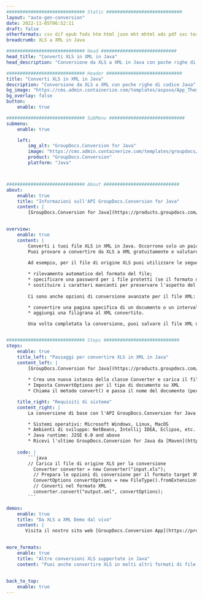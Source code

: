 ```yaml
---
############################# Static ############################
layout: "auto-gen-conversion"
date: 2022-11-05T06:52:11
draft: false
otherformats: csv dif epub fods htm html json mht mhtml ods pdf sxc tex tsv xlam xls xlsb xlsm xlsx xlt xltm xltx xml xps
breadcrumb: XLS a XML in Java

############################# Head ############################
head_title: "Converti XLS in XML in Java"
head_description: "Conversione da XLS a XML in Java con poche righe di codice. Converti oltre 160 formati di file utilizzando l'API di conversione dei documenti GroupDocs per Java"

############################# Header ############################
title: "Converti XLS in XML in Java"
description: "Conversione da XLS a XML con poche righe di codice Java"
bg_image: "https://cms.admin.containerize.com/templates/aspose/App_Themes/V3/images/bg/header1.png"
bg_overlay: false
button:
    enable: true

############################# SubMenu ############################
submenu:
    enable: true

    left:
        img_alt: "GroupDocs.Conversion for Java"
        image: "https://cms.admin.containerize.com/templates/groupdocs/images/product-logos/90x90-noborder/groupdocs-conversion-java.png"
        product: "GroupDocs.Conversion"
        platform: "Java"



############################# About ############################
about:
    enable: true
    title: "Informazioni sull'API GroupDocs.Conversion for Java"
    content: |
        [GroupDocs.Conversion for Java](https://products.groupdocs.com/conversion/java/) è un'API di conversione di formati di file avanzata per la conversione tra formati di immagini e documenti popolari come Microsoft Office, OpenDocument, PDF, HTML, e-mail, CAD. e molto altro ancora con poche righe di codice. L'API nativa rileva automaticamente i formati dei documenti originali e offre molte opzioni per personalizzare i documenti convertiti. Insieme alla funzione di estrazione delle informazioni da un documento, supporta anche la memorizzazione nella cache dei risultati della conversione sul disco locale per impostazione predefinita. Tuttavia, qualsiasi tipo di archiviazione della cache può essere supportato implementando le interfacce appropriate: Amazon S3, Dropbox, Google Drive, Windows Azure, Reddis o qualsiasi altro.
    

overview:
    enable: true
    content: |
        Converti i tuoi file XLS in XML in Java. Occorrono solo un paio di righe di codice Java su qualsiasi piattaforma di tua scelta, come Windows, Linux, macOS.
        Puoi provare a convertire da XLS a XML gratuitamente e valutare la qualità dei risultati della conversione. Insieme a semplici script di conversione file, puoi provare opzioni più sofisticate per caricare il file sorgente XLS e memorizzare l'output XML. 
        
        Ad esempio, per il file di origine XLS puoi utilizzare le seguenti opzioni di caricamento:

        * rilevamento automatico del formato del file;
        * specificare una password per i file protetti (se il formato del file lo supporta);
        * sostituire i caratteri mancanti per preservare l'aspetto del documento.
        
        Ci sono anche opzioni di conversione avanzate per il file XML:

        * convertire una pagina specifica di un documento o un intervallo di pagine;
        * aggiungi una filigrana al XML convertito.

        Una volta completata la conversione, puoi salvare il file XML nel tuo percorso file locale o in qualsiasi archivio di terze parti come FTP, Amazon S3, Google Drive, Dropbox ecc. Nota: per convertire XLS a XML, non è necessario installare alcun software aggiuntivo, come MS Office, Open Office, Adobe Acrobat Reader ecc.


############################# Steps ############################
steps:
    enable: true
    title_left: "Passaggi per convertire XLS in XML in Java"
    content_left: |
        [GroupDocs.Conversion for Java](https://products.groupdocs.com/conversion/java/) consente agli sviluppatori di convertire facilmente il file XLS in XML con poche righe di codice.
        
        * Crea una nuova istanza della classe Converter e carica il file XLS con il percorso completo
        * Imposta ConvertOptions per il tipo di documento su XML
        * Chiama il metodo convert() e passa il nome del documento (percorso completo) e il formato (XML) come parametro

    title_right: "Requisiti di sistema"
    content_right: |
        La conversione di base con l'API GroupDocs.Conversion for Java può essere eseguita con poche righe di codice. Le nostre API sono supportate su tutte le principali piattaforme e sistemi operativi. Prima di eseguire il codice seguente, assicurati di avere i seguenti prerequisiti installati sul tuo sistema.

        * Sistemi operativi: Microsoft Windows, Linux, MacOS
        * Ambienti di sviluppo: NetBeans, Intellij IDEA, Eclipse, etc.
        * Java runtime: J2SE 6.0 and above
        * Ricevi l'ultimo GroupDocs.Conversion for Java da [Maven](https://repository.groupdocs.com/webapp/#/artifacts/browse/tree/General/repo/com/groupdocs/groupdocs-conversion)
         
    code: |
        ```java    
        // Carica il file di origine XLS per la conversione
          Converter converter = new Converter("input.xls");
          // Prepara le opzioni di conversione per il formato target XML
          ConvertOptions convertOptions = new FileType().fromExtension("xml").getConvertOptions();
          // Converti nel formato XML
          converter.convert("output.xml", convertOptions);
        ```

demos:
    enable: true
    title: "Da XLS a XML Demo dal vivo"
    content: |
       Visita il nostro sito web [GroupDocs.Conversion App](https://products.groupdocs.app/conversion/family) e prova subito la conversione da XLS a XML. La demo gratuita ha i seguenti vantaggi
          

more_formats:
    enable: true
    title: "Altre conversioni XLS supportate in Java"
    content: "Puoi anche convertire XLS in molti altri formati di file. Si prega di consultare l'elenco di seguito."
       
       
back_to_top:
    enable: true
---
```

